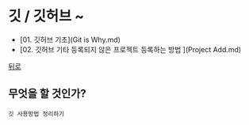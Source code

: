 # 깃 / 깃허브 ~
* [01. 깃허브 기초](Git is Why.md)
* [02. 깃허브 기타 등록되지 않은 프로젝트 등록하는 방법  ](Project Add.md)

[뒤로](../../README.md)  


## 무엇을 할 것인가?
    깃 사용방법 정리하기
